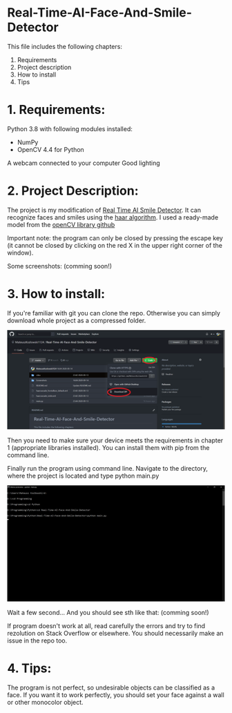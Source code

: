 # Real-Time-AI-Face-And-Smile-Detector

This file includes the following chapters:
1. Requirements
2. Project description
3. How to install
4. Tips

# 1. Requirements:
Python 3.8 with following modules installed:
* NumPy
* OpenCV 4.4 for Python

A webcam connected to your computer
Good lighting

# 2. Project Description:
The project is my modification of [Real Time AI Smile Detector](https://youtu.be/uLY5JSE5WAU).
It can recognize faces and smiles using the [haar algorithm](https://opencv-python-tutroals.readthedocs.io/en/latest/py_tutorials/py_objdetect/py_face_detection/py_face_detection.html).
I used a ready-made model from the [openCV library github](https://github.com/opencv/opencv/tree/master/data/haarcascades)

Important note: the program can only be closed by pressing the escape key (it cannot be closed by clicking on the red X in the upper right corner of the window).

Some screenshots:
(comming soon!)

# 3. How to install:
If you're familiar with git you can clone the repo. Otherwise you can simply download whole project as a compressed folder.

![download](Screenshots//download.png)

Then you need to make sure your device meets the requirements in chapter 1 (appropriate libraries installed).
You can install them with pip from the command line.

Finally run the program using command line. Navigate to the directory, where the project is located and type python main.py

![running](Screenshots//commandLine1.png)

Wait a few second...
And you should see sth like that:
(comming soon!)

If program doesn't work at all, read carefully the errors and try to find rezolution on Stack Overflow or elsewhere. You should necessarily make an issue in the repo too.

# 4. Tips:
The program is not perfect, so undesirable objects can be classified as a face.
If you want it to work perfectly, you should set your face against a wall or other monocolor object.
